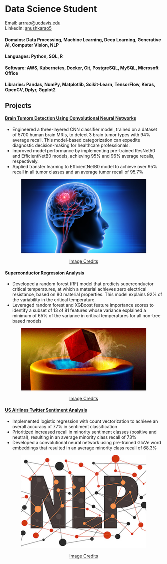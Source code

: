 # Data Science Student

  Email: [arrrao@ucdavis.edu](mailto:arrrao@ucdavis.edu)  
  LinkedIn: [anushkarao5](https://www.linkedin.com/in/anushkarao5/)

#### Domains: Data Processing, Machine Learning, Deep Learning, Generative AI, Computer Vision, NLP
#### Languages: Python, SQL, R
#### Software: AWS, Kubernetes, Docker, Git, PostgreSQL, MySQL, Microsoft Office
#### Libraries: Pandas, NumPy, Matplotlib, Scikit-Learn, TensorFlow, Keras, OpenCV, Dplyr, Ggplot2

## Projects 

#### [Brain Tumors Detection Using Convolutional Neural Networks](https://github.com/anushkarao5/BrainTumorDetectionCNN)
- Engineered a three-layered CNN classifier model, trained on a dataset of 5700 human brain MRIs, to detect 3 brain tumor types with 94% average recall. This model-based categorization can expedite diagnostic decision-making for healthcare professionals. 
- Improved model performance by implementing pre-trained ResNet50 and EfficientNetB0 models, achieving 95% and 96% average recalls, respectively.
- Applied transfer learning to EfficientNetB0 model to achieve over 95% recall in all tumor classes and an average tumor recall of 95.7% 
<p align="center">
  <img src="assets/Images/brain_tumor.jpeg" alt="Image Alt Text" width="400px" height="auto">
</p>
<p align="center">
  <a href="https://awaregleneaglesglobalhospitallbnagar.com/health-plus-blog/what-are-the-common-sign-and-symptoms-of-a-brain-tumour/">Image Credits</a>
</p>

#### [Superconductor Regression Analysis](https://github.com/anushkarao5/SuperconductorRegressionAnalysis?tab=readme-ov-file)
- Developed a random forest (RF) model that predicts superconductor critical temperatures, at which a material achieves zero electrical resistance, based on 80 material properties. This model explains 92% of the variability in the critical temperature.
- Leveraged random forest and XGBoost feature importance scores to identify a subset of 13 of 81 features whose variance explained a minimum of 65% of the variance in critical temperatures for all non-tree based models
<p align="center">
  <img src="assets/Images/superconductor.png" alt="Image Alt Text" width="400px" height="auto">
</p>
<p align="center">
  <a href="https://futurism.com/claim-room-temperature-superconductor-tearing-apart">Image Credits</a>
</p>


#### [US Airlines Twitter Sentiment Analysis](https://github.com/anushkarao5/USAirlinesSentimentAnalysis?tab=readme-ov-file)

- Implemented logistic regression with count vectorization to achieve an overall accuracy of 77% in sentiment classification 
- Prioritized increased recall in minority sentiment classes (positive and neutral), resulting in an average minority class recall of 73%
- Developed a convolutional neural network using pre-trained GloVe word embeddings that resulted in an average minority class recall of 68.3%
<p align="center">
  <img src="assets/Images/nlp.jpeg" alt="Image Alt Text" width="400px" height="auto">
</p>
<p align="center">
  <a href="https://www.dataversity.net/what-is-natural-language-processing-nlp/">Image Credits</a>
</p>


